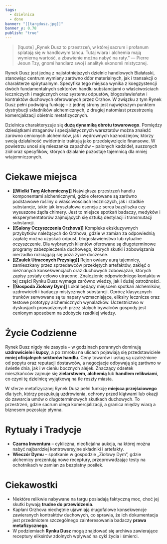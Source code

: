 ```yaml
---
tags:
  - dzielnica
  - done
banner: "[[targdusz.jpg]]"
banner_y: 0.78
publish: "true"
---
```

>[!quote] „Rynek Dusz to przestrzeń, w której sacrum i profanum splatają się w handlowym tańcu. Tutaj wiara i alchemia mają wymierną wartość, a zbawienie można nabyć na raty.”
>— Pierre Jeoun Tzy, gnomi handlarz swoj i analityk ekonomii mistycznej.

Rynek Dusz jest jedną z najistotniejszych dzielnic handlowych Białałaski, stanowiąc centrum wymiany zarówno dóbr materialnych, jak i transakcji o charakterze spirytualnym. Specyfika tego miejsca wynika z koegzystencji dwóch fundamentalnych sektorów: handlu substancjami o właściwościach leczniczych i magicznych oraz systemu odpustów, błogosławieństw i kontraktów duchowych oferowanych przez Orzhov. W związku z tym Rynek Dusz pełni podwójną funkcję – z jednej strony jest największym punktem dystrybucji składników alchemicznych, z drugiej natomiast przestrzenią komercjalizacji obietnic metafizycznych.

Dzielnica charakteryzuje się **dużą dynamiką obrotu towarowego**. Pomiędzy dziesiątkami straganów i specjalistycznych warsztatów można znaleźć zarówno cenionych alchemików, jak i wędrownych kaznodziejów, którzy swoją działalność ewidentnie traktują jako przedsięwzięcie finansowe. W powietrzu unosi się mieszanka zapachów – palonych kadzideł, suszonych ziół oraz specyfików, których działanie pozostaje tajemnicą dla mniej wtajemniczonych.
# **Ciekawe miejsca**
- **[[Wielki Targ Alchemiczny]]**
	Największa przestrzeń handlu komponentami alchemicznymi, gdzie oferowane są zarówno podstawowe rośliny o właściwościach leczniczych, jak i rzadkie substancje, takie jak kryształowa esencja z serca bazyliszka czy wysuszone żądła chimery. Jest to miejsce spotkań badaczy, medyków i eksperymentatorów zajmujących się sztuką destylacji i transmutacji substancji.
- **[[Salony Oczyszczenia Orzhova]]**
	Kompleks ekskluzywnych przybytków należących do Orzhova, gdzie w zamian za odpowiednią zapłatę można uzyskać odpust, błogosławieństwo lub rytualne oczyszczenie. Dla wybranych klientów oferowane są długoterminowe programy zabezpieczenia duchowego, których skutki i zobowiązania nierzadko rozciągają się poza życie doczesne.
- **[[Zaułek Utraconych Przysiąg]]**
	Rejon owiany aurą tajemnicy, zamieszkany przez sprzedawców przeklętych artefaktów, zaklęć o nieznanych konsekwencjach oraz duchowych zobowiązań, których zapisy zostały celowo utracone. Znalezienie odpowiedniego kontaktu w tej części Rynku Dusz wymaga zarówno wiedzy, jak i dużej ostrożności.
- **[[Gospoda Ziołowy Dym]]**
	Lokal będący miejscem spotkań alchemików, uzdrowicieli i badaczy mistycznych substancji. Oprócz klasycznych trunków serwowane są tu napary wzmacniające, eliksiry lecznicze oraz testowe prototypy alchemicznych wynalazków. Uczestnictwo w dyskusjach prowadzonych przez stałych bywalców gospody jest cenionym sposobem na zdobycie rzadkiej wiedzy.
# **Życie Codzienne**
Rynek Dusz nigdy nie zasypia – w godzinach porannych dominują **uzdrowiciele i kupcy**, a po zmroku na ulicach pojawiają się przedstawiciele **mniej oficjalnych sektorów handlu**. Ceny towarów i usług są uzależnione od popytu oraz reputacji dostawców, a negocjacje odbywają się zarówno w świetle dnia, jak i w cieniu bocznych alejek. Znaczący odsetek mieszkańców zajmuje się **zielarstwem**, **alchemią** lub **handlem relikwiami**, co czyni tę dzielnicę wyjątkową na tle reszty miasta.

W sferze metafizycznej Rynek Dusz pełni funkcję **miejsca przejściowego** dla tych, którzy poszukują uzdrowienia, ochrony przed klątwami lub okazji do zawarcia umów o długoterminowych skutkach duchowych. To przestrzeń, gdzie sacrum ulega komercjalizacji, a granica między wiarą a biznesem pozostaje płynna.
# **Rytuały i Tradycje**
- **Czarna Inwentura** – cykliczna, nieoficjalna aukcja, na której można nabyć najbardziej kontrowersyjne składniki i artefakty.
- **Wieczór Dymu** – spotkanie w gospodzie „Ziołowy Dym”, gdzie alchemicy prezentują nowe receptury, przeprowadzając testy na ochotnikach w zamian za bezpłatny posiłek.
# **Ciekawostki**
- Niektóre relikwie nabywane na targu posiadają faktyczną moc, choć jej skutki bywają **trudne do przewidzenia**.
- Kapłani Orzhova niechętnie ujawniają długofalowe konsekwencje zawieranych kontraktów duchowych, co sprawia, że ich dokumentacja jest przedmiotem szczególnego zainteresowania badaczy **prawa metafizycznego**.
- W podziemiach **Rynku Dusz** mogą znajdować się archiwa zawierające receptury eliksirów zdolnych wpływać na cykl życia i śmierci.




